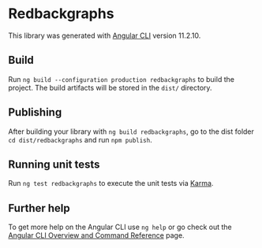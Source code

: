 # Redbackgraphs

This library was generated with [Angular CLI](https://github.com/angular/angular-cli) version 11.2.10.

## Build

Run `ng build --configuration production redbackgraphs` to build the project. The build artifacts will be stored in the `dist/` directory.

## Publishing

After building your library with `ng build redbackgraphs`, go to the dist folder `cd dist/redbackgraphs` and run `npm publish`.

## Running unit tests

Run `ng test redbackgraphs` to execute the unit tests via [Karma](https://karma-runner.github.io).

## Further help

To get more help on the Angular CLI use `ng help` or go check out the [Angular CLI Overview and Command Reference](https://angular.io/cli) page.
